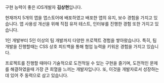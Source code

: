 구현 능력이 좋은 iOS개발자 **김상현**입니다.

현재까지 5개의 앱을 앱스토어에 배포하였고 배포한 앱의 유지, 보수 경험을 가지고 있습니다. 앱 사용성 개선을 위해 직접 유저 테스트, 인터뷰를 진행한 경험 또한 가지고 있습니다.

1인 개발부터 5인 이상의 팀 개발까지 다양한 프로젝트 경험을 쌓아왔습니다. 특히, 팀 개발을 진행할때는 CSS 상호 피드백을 통해 협업 능력을 키워온 경험을 가지고 있습니다.

프로젝트를 진행할 때마다 기술적으로 도전적일 수 있는 구현을 즐기며, 도전적인 문제를 해결하였을때 가장 큰 희열을 느끼는 개발자입니다. 또, 이것을 개발자로서 성장하는데 있어 주 동력으로 삼고 있습니다.
